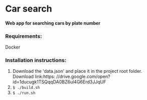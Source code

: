 # Car search

#### Web app for searching cars by plate number

### Requirements:
Docker

### Installation instructions:
1. Download the 'data.json' and place it in the project root folder.
Download link:https: //drive.google.com/open?id=1ducugk1TSQqqDA0BZ6ul4G6Erd3JJqUF
1. ```$ ./build.sh```
1. ```$ ./run.sh```
